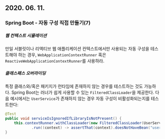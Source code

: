 ## 2020. 06. 11.

### Spring Boot - 자동 구성 직접 만들기(7)

##### 웹 컨텍스트 시뮬레이션

만일 서블릿이나 리액티브 웹 애플리케이션 컨텍스트에서만 사용되는 자동 구성을 테스트해야 하는 경우, `WebApplicationContextRunner` 혹은 `ReactiveWebApplicationContextRunner`를 사용하라.

##### 클래스패스 오버라이딩

특정 클래스와/혹은 패키지가 런타임에 존재하지 않는 경우를 테스트하는 것도 가능하다. Spring Boot는 러너가 쉽게 사용할 수 있는 `FilteredClassLoader`을 제공한다. 다음 예시에서는 `UserService`가 존재하지 않는 경우 자동 구성이 비활성화되는지를 테스트한다:

```java
@Test
public void serviceIsIgnoredIfLibraryIsNotPresent() {
	this.contextRunner.withClassLoader(new FilteredClassLoader(UserService.class))
			.run((context) -> assertThat(context).doesNotHaveBean("userService"));
}
```

